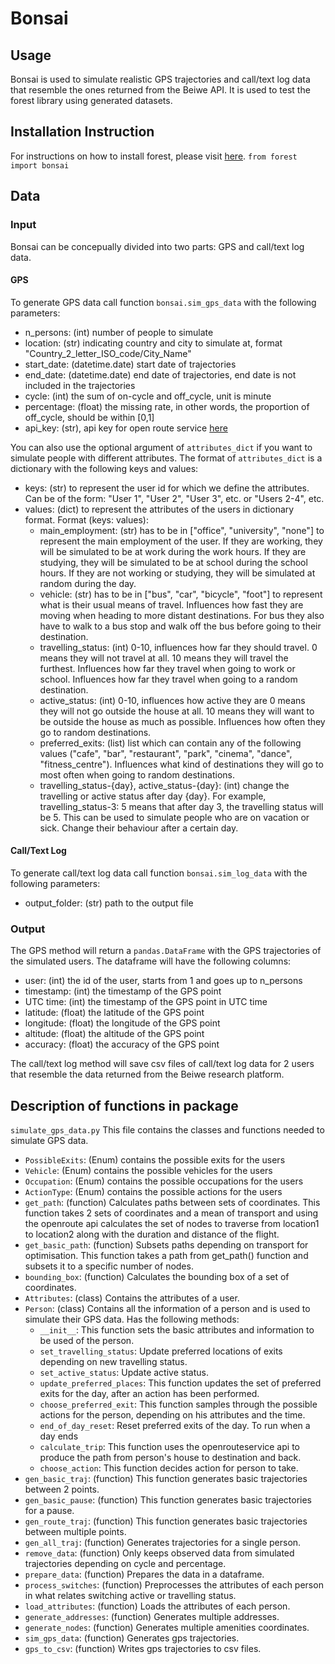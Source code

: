 # Bonsai

## Usage

Bonsai is used to simulate realistic GPS trajectories and call/text log data that resemble the ones returned from the Beiwe API. It is used to test the forest library using generated datasets.

## Installation Instruction

For instructions on how to install forest, please visit [here](https://github.com/onnela-lab/forest).
`from forest import bonsai`

## Data

### Input

Bonsai can be concepually divided into two parts: GPS and call/text log data.

#### GPS

To generate GPS data call function `bonsai.sim_gps_data` with the following parameters:

* n_persons: (int) number of people to simulate
* location: (str) indicating country and city to simulate at, format "Country_2_letter_ISO_code/City_Name"
* start_date: (datetime.date) start date of trajectories
* end_date: (datetime.date) end date of trajectories, end date is not included in the trajectories
* cycle: (int) the sum of on-cycle and off_cycle, unit is minute
* percentage: (float) the missing rate, in other words, the proportion of off_cycle, should be within [0,1]
* api_key: (str), api key for open route service [here](https://openrouteservice.org/)

You can also use the optional argument of `attributes_dict` if you want to simulate people with different attributes. The format of `attributes_dict` is a dictionary with the following keys and values:

* keys: (str) to represent the user id for which we define the attributes. Can be of the form: "User 1", "User 2", "User 3", etc. or "Users 2-4", etc.
* values: (dict) to represent the attributes of the users in dictionary format. Format (keys: values):
  * main_employment: (str) has to be in ["office", "university", "none"] to represent the main employment of the user. If they are working, they will be simulated to be at work during the work hours. If they are studying, they will be simulated to be at school during the school hours. If they are not working or studying, they will be simulated at random during the day.
  * vehicle: (str) has to be in ["bus", "car", "bicycle", "foot"] to represent what is their usual means of travel. Influences how fast they are moving when heading to more distant destinations. For bus they also have to walk to a bus stop and walk off the bus before going to their destination.
  * travelling_status: (int) 0-10, influences how far they should travel. 0 means they will not travel at all. 10 means they will travel the furthest. Influences how far they travel when going to work or school. Influences how far they travel when going to a random destination.
  * active_status: (int) 0-10, influences how active they are 0 means they will not go outside the house at all. 10 means they will want to be outside the house as much as possible. Influences how often they go to random destinations.
  * preferred_exits: (list) list which can contain any of the following values ("cafe", "bar", "restaurant", "park", "cinema", "dance", "fitness_centre"). Influences what kind of destinations they will go to most often when going to random destinations.
  * travelling_status-{day}, active_status-{day}: (int) change the travelling or active status after day {day}. For example, travelling_status-3: 5 means that after day 3, the travelling status will be 5. This can be used to simulate people who are on vacation or sick. Change their behaviour after a certain day.

#### Call/Text Log

To generate call/text log data call function `bonsai.sim_log_data` with the following parameters:

* output_folder: (str) path to the output file

### Output

The GPS method will return a `pandas.DataFrame` with the GPS trajectories of the simulated users. The dataframe will have the following columns:

* user: (int) the id of the user, starts from 1 and goes up to n_persons
* timestamp: (int) the timestamp of the GPS point
* UTC time: (int) the timestamp of the GPS point in UTC time
* latitude: (float) the latitude of the GPS point
* longitude: (float) the longitude of the GPS point
* altitude: (float) the altitude of the GPS point
* accuracy: (float) the accuracy of the GPS point

The call/text log method will save csv files of call/text log data for 2 users that resemble the data returned from the Beiwe research platform.

## Description of functions in package

`simulate_gps_data.py`
This file contains the classes and functions needed to simulate GPS data.

* `PossibleExits`: (Enum) contains the possible exits for the users
* `Vehicle`: (Enum) contains the possible vehicles for the users
* `Occupation`: (Enum) contains the possible occupations for the users
* `ActionType`: (Enum) contains the possible actions for the users
* `get_path`: (function) Calculates paths between sets of coordinates. This function takes 2 sets of coordinates and a mean of transport and using the openroute api calculates the set of nodes to traverse from location1 to location2 along with the duration and distance of the flight.
* `get_basic_path`: (function) Subsets paths depending on transport for optimisation. This function takes a path from get_path() function and subsets it to a specific number of nodes.
* `bounding_box`: (function) Calculates the bounding box of a set of coordinates.
* `Attributes`: (class) Contains the attributes of a user.
* `Person`: (class) Contains all the information of a person and is used to simulate their GPS data. Has the following methods:
  * `__init__`: This function sets the basic attributes and information to be used of the person.
  * `set_travelling_status`: Update preferred locations of exits depending on new travelling status.
  * `set_active_status`: Update active status.
  * `update_preferred_places`: This function updates the set of preferred exits for the day, after an action has been performed.
  * `choose_preferred_exit`: This function samples through the possible actions for the person, depending on his attributes and the time.
  * `end_of_day_reset`: Reset preferred exits of the day. To run when a day ends
  * `calculate_trip`: This function uses the openrouteservice api to produce the path from person's house to destination and back.
  * `choose_action`: This function decides action for person to take.
* `gen_basic_traj`: (function) This function generates basic trajectories between 2 points.
* `gen_basic_pause`: (function) This function generates basic trajectories for a pause.
* `gen_route_traj`: (function) This function generates basic trajectories between multiple points.
* `gen_all_traj`: (function) Generates trajectories for a single person.
* `remove_data`: (function) Only keeps observed data from simulated trajectories depending on cycle and percentage.
* `prepare_data`: (function) Prepares the data in a dataframe.
* `process_switches`: (function) Preprocesses the attributes of each person in what relates switching active or travelling status.
* `load_attributes`: (function) Loads the attributes of each person.
* `generate_addresses`: (function) Generates multiple addresses.
* `generate_nodes`: (function) Generates multiple amenities coordinates.
* `sim_gps_data`: (function) Generates gps trajectories.
* `gps_to_csv`: (function) Writes gps trajectories to csv files.
